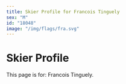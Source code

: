 ```yaml
---
title: Skier Profile for Francois Tinguely
sex: "M"
id: "18048"
image: "/img/flags/fra.svg" 
---
```


# Skier Profile

This page is for: Francois Tinguely.
    
